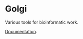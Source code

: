 Golgi
=====

Various tools for bioinformatic work.

[Documentation](https://pkg.go.dev/github.com/fluhus/golgi).
